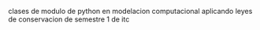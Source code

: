 clases de modulo de python en modelacion computacional aplicando leyes de conservacion de semestre 1 de itc